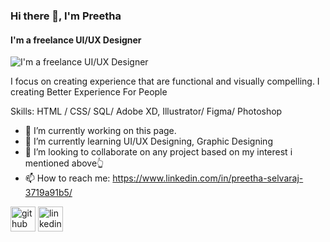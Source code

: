 ### Hi there 👋, I'm Preetha
#### I'm a freelance UI/UX Designer
![I'm a freelance UI/UX Designer](https://www.linkedin.com/in/preetha-selvaraj-3719a91b5/)

I focus on creating experience that are functional and visually compelling.
I creating Better Experience For People

Skills: HTML / CSS/ SQL/ Adobe XD, Illustrator/ Figma/ Photoshop

- 🔭 I’m currently working on this page. 
- 🌱 I’m currently learning UI/UX Designing, Graphic Designing 
- 👯 I’m looking to collaborate on  any project based on my interest i mentioned above👆 
- 📫 How to reach me: https://www.linkedin.com/in/preetha-selvaraj-3719a91b5/ 


[<img src='https://cdn.jsdelivr.net/npm/simple-icons@3.0.1/icons/github.svg' alt='github' height='40'>](https://github.com/Preetha2703)  [<img src='https://cdn.jsdelivr.net/npm/simple-icons@3.0.1/icons/linkedin.svg' alt='linkedin' height='40'>](https://www.linkedin.com/in/https://www.linkedin.com/in/preetha-selvaraj-3719a91b5//)  

